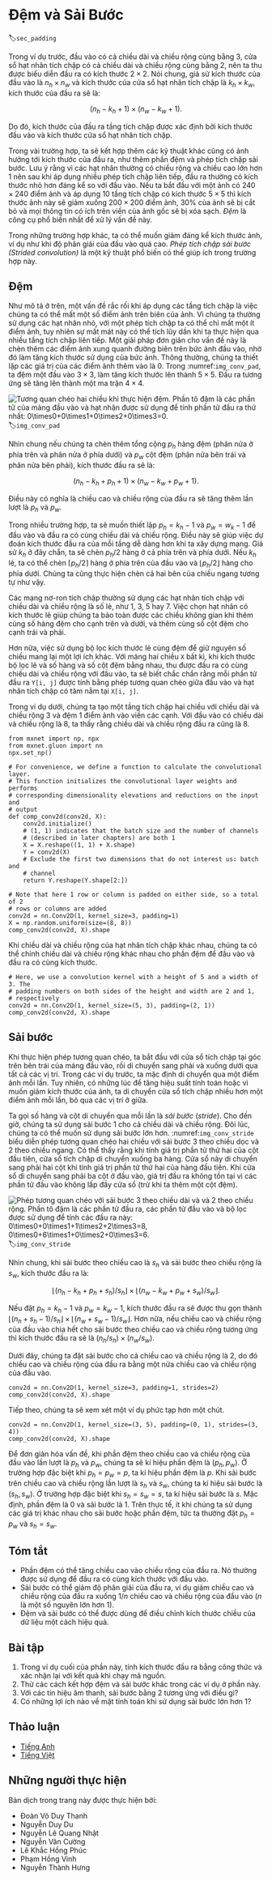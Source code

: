 <!-- ===================== Bắt đầu dịch Phần 1 ==================== -->
<!-- ========================================= REVISE PHẦN 1 - BẮT ĐẦU =================================== -->

<!--
# Padding and Stride
-->

# Đệm và Sải Bước
:label:`sec_padding`

<!--
In the previous example, our input had both a height and width of $3$ and our convolution kernel had both a height and width of $2$, yielding an output representation with dimension $2\times2$.
In general, assuming the input shape is $n_h\times n_w$ and the convolution kernel window shape is $k_h\times k_w$, then the output shape will be
-->

Trong ví dụ trước, đầu vào có cả chiều dài và chiều rộng cùng bằng $3$, cửa sổ hạt nhân tích chập có cả chiều dài và chiều rộng cùng bằng $2$, nên ta thu được biểu diễn đầu ra có kích thước $2\times2$.
Nói chung, giả sử kích thước của đầu vào là $n_h\times n_w$ và kích thước của cửa sổ hạt nhân tích chập là $k_h\times k_w$, kích thước của đầu ra sẽ là: 

$$(n_h-k_h+1) \times (n_w-k_w+1).$$

<!--
Therefore, the output shape of the convolutional layer is determined by the shape of the input and the shape of the convolution kernel window.
-->

Do đó, kích thước của đầu ra tầng tích chập được xác định bởi kích thước đầu vào và kích thước cửa sổ hạt nhân tích chập.

<!--
In several cases, we incorporate techniques, including padding and strided convolutions, that affect the size of the output.
As motivation, note that since kernels generally have width and height greater than $1$, after applying many successive convolutions,
we tend to wind up with outputs that are considerably smaller than our input.
If we start with a $240 \times 240$ pixel image, $10$ layers of $5 \times 5$ convolutions reduce the image to $200 \times 200$ pixels, 
slicing off $30 \%$ of the image and with it obliterating any interesting information on the boundaries of the original image. 
*Padding* is the most popular tool for handling this issue.
-->

Trong vài trường hợp, ta sẽ kết hợp thêm các kỹ thuật khác cũng có ảnh hưởng tới kích thước của đầu ra, như thêm phần đệm và phép tích chập sải bước.
Lưu ý rằng vì các hạt nhân thường có chiều rộng và chiều cao lớn hơn $1$ nên sau khi áp dụng nhiều phép tích chập liên tiếp, đầu ra thường có kích thước nhỏ hơn đáng kể so với đầu vào.
Nếu ta bắt đầu với một ảnh có $240 \times 240$ điểm ảnh và áp dụng $10$ tầng tích chập có kích thước $5 \times 5$ thì kích thước ảnh này sẽ giảm xuống $200 \times 200$ điểm ảnh, 
$30 \%$ của ảnh sẽ bị cắt bỏ và mọi thông tin có ích trên viền của ảnh gốc sẽ bị xóa sạch.
*Đệm* là công cụ phổ biến nhất để xử lý vấn đề này.

<!--
In other cases, we may want to reduce the dimensionality drastically, e.g., if we find the original input resolution to be unwieldy. 
*Strided convolutions* are a popular technique that can help in these instances.
-->

Trong những trường hợp khác, ta có thể muốn giảm đáng kể kích thước ảnh, ví dụ như khi độ phân giải của đầu vào quá cao.
*Phép tích chập sải bước (Strided convolution)* là một kỹ thuật phổ biến có thể giúp ích trong trường hợp này.

<!-- ===================== Kết thúc dịch Phần 1 ===================== -->

<!-- ===================== Bắt đầu dịch Phần 2 ===================== -->

<!--
## Padding
-->

## Đệm

<!--
As described above, one tricky issue when applying convolutional layers is that we tend to lose pixels on the perimeter of our image.
Since we typically use small kernels, for any given convolution, we might only lose a few pixels, but this can add up as we apply many successive convolutional layers.
One straightforward solution to this problem is to add extra pixels of filler around the boundary of our input image, thus increasing the effective size of the image.
Typically, we set the values of the extra pixels to $0$.
In :numref:`img_conv_pad`, we pad a $3 \times 3$ input, increasing its size to $5 \times 5$.
The corresponding output then increases to a $4 \times 4$ matrix.
-->

Như mô tả ở trên, một vấn đề rắc rối khi áp dụng các tầng tích chập là việc chúng ta có thể mất một số điểm ảnh trên biên của ảnh.
Vì chúng ta thường sử dụng các hạt nhân nhỏ, với một phép tích chập ta có thể chỉ mất một ít điểm ảnh, tuy nhiên sự mất mát này có thể tích lũy dần khi ta thực hiện qua nhiều tầng tích chập liên tiếp.
Một giải pháp đơn giản cho vấn đề này là chèn thêm các điểm ảnh xung quanh đường biên trên bức ảnh đầu vào, nhờ đó làm tăng kích thước sử dụng của bức ảnh. 
Thông thường, chúng ta thiết lập các giá trị của các điểm ảnh thêm vào là $0$.
Trong :numref:`img_conv_pad`, ta đệm một đầu vào $3 \times 3$, làm tăng kích thước lên thành $5 \times 5$.
Đầu ra tương ứng sẽ tăng lên thành một ma trận $4 \times 4$.

<!--
![Two-dimensional cross-correlation with padding. The shaded portions are the input and kernel array elements used by the first output element: $0\times0+0\times1+0\times2+0\times3=0$. ](../img/conv-pad.svg)
-->

![Tương quan chéo hai chiều khi thực hiện đệm. Phần tô đậm là các phần tử của mảng đầu vào và hạt nhân được sử dụng để tính phần tử đầu ra thứ nhất: $0\times0+0\times1+0\times2+0\times3=0$.](../img/conv-pad.svg) 
:label:`img_conv_pad`

<!--
In general, if we add a total of $p_h$ rows of padding (roughly half on top and half on bottom) and 
a total of $p_w$ columns of padding (roughly half on the left and half on the right), the output shape will be
-->

Nhìn chung nếu chúng ta chèn thêm tổng cộng $p_h$ hàng đệm (phân nửa ở phía trên và phân nửa ở phía dưới) và $p_w$ cột đệm (phân nửa bên trái và phân nửa bên phải), kích thước đầu ra sẽ là: 

$$(n_h-k_h+p_h+1)\times(n_w-k_w+p_w+1).$$

<!--
This means that the height and width of the output will increase by $p_h$ and $p_w$ respectively.
-->

Điều này có nghĩa là chiều cao và chiều rộng của đầu ra sẽ tăng thêm lần lượt là $p_h$ và $p_w$. 

<!--
In many cases, we will want to set $p_h=k_h-1$ and $p_w=k_w-1$ to give the input and output the same height and width.
This will make it easier to predict the output shape of each layer when constructing the network.
Assuming that $k_h$ is even here, we will pad $p_h/2$ rows on both sides of the height.
If $k_h$ is odd, one possibility is to pad $\lceil p_h/2\rceil$ rows on the top of the input and $\lfloor p_h/2\rfloor$ rows on the bottom.
We will pad both sides of the width in the same way.
-->

Trong nhiều trường hợp, ta sẽ muốn thiết lập $p_h=k_h-1$ và $p_w=w_k-1$ để đầu vào và đầu ra có cùng chiều dài và chiều rộng.
Điều này sẽ giúp việc dự đoán kích thước đầu ra của mỗi tầng dễ dàng hơn khi ta xây dựng mạng.
Giả sử $k_h$ ở đây chẵn, ta sẽ chèn $p_h/2$ hàng ở cả phía trên và phía dưới.
Nếu $k_h$ lẻ, ta có thể chèn $\lceil p_h/2\rceil$ hàng ở phía trên của đầu vào và $\lfloor p_h/2\rfloor$ hàng cho phía dưới.
Chúng ta cũng thực hiện chèn cả hai bên của chiều ngang tương tự như vậy.

<!-- ===================== Kết thúc dịch Phần 2 ===================== -->

<!-- ===================== Bắt đầu dịch Phần 3 ===================== -->

<!--
Convolutional neural networks commonly use convolutional kernels with odd height and width values, such as $1$, $3$, $5$, or $7$.
Choosing odd kernel sizes has the benefit that we can preserve the spatial dimensionality while padding with the same number of rows on top and bottom, and the same number of columns on left and right.
-->

Các mạng nơ-ron tích chập thường sử dụng các hạt nhân tích chập với chiều dài và chiều rộng là số lẻ, như $1$, $3$, $5$ hay $7$.
Việc chọn hạt nhân có kích thước lẻ giúp chúng ta bảo toàn được các chiều không gian khi thêm cùng số hàng đệm cho cạnh trên và dưới, và thêm cùng số cột đệm cho cạnh trái và phải.

<!--
Moreover, this practice of using odd kernels and padding to precisely preserve dimensionality offers a clerical benefit.
For any two-dimensional array `X`, when the kernels size is odd and the number of padding rows and columns on all sides are the same, 
producing an output with the same height and width as the input, 
we know that the output `Y[i, j]` is calculated by cross-correlation of the input and convolution kernel with the window centered on `X[i, j]`.
-->

Hơn nữa, việc sử dụng bộ lọc kích thước lẻ cùng đệm để giữ nguyên số chiều mang lại một lợi ích khác.
Với mảng hai chiều `X` bất kì, khi kích thước bộ lọc lẻ và số hàng và số cột đệm bằng nhau, thu được đầu ra có cùng chiều dài và chiều rộng với đầu vào, 
ta sẽ biết chắc chắn rằng mỗi phần tử đầu ra `Y[i, j]` được tính bằng phép tương quan chéo giữa đầu vào và hạt nhân tích chập có tâm nằm tại `X[i, j]`.

<!--
In the following example, we create a two-dimensional convolutional layer with a height and width of $3$ and apply $1$ pixel of padding on all sides.
Given an input with a height and width of $8$, we find that the height and width of the output is also $8$.
-->

Trong ví dụ dưới, chúng ta tạo một tầng tích chập hai chiều với chiều dài và chiều rộng $3$ và đệm $1$ điểm ảnh vào viền các cạnh.
Với đầu vào có chiều dài và chiều rộng là $8$, ta thấy rằng chiều dài và chiều rộng đầu ra cũng là $8$.


```{.python .input  n=1}
from mxnet import np, npx
from mxnet.gluon import nn
npx.set_np()

# For convenience, we define a function to calculate the convolutional layer.
# This function initializes the convolutional layer weights and performs
# corresponding dimensionality elevations and reductions on the input and
# output
def comp_conv2d(conv2d, X):
    conv2d.initialize()
    # (1, 1) indicates that the batch size and the number of channels
    # (described in later chapters) are both 1
    X = X.reshape((1, 1) + X.shape)
    Y = conv2d(X)
    # Exclude the first two dimensions that do not interest us: batch and
    # channel
    return Y.reshape(Y.shape[2:])

# Note that here 1 row or column is padded on either side, so a total of 2
# rows or columns are added
conv2d = nn.Conv2D(1, kernel_size=3, padding=1)
X = np.random.uniform(size=(8, 8))
comp_conv2d(conv2d, X).shape
```

<!--
When the height and width of the convolution kernel are different,
we can make the output and input have the same height and width by setting different padding numbers for height and width.
-->

Khi chiều dài và chiều rộng của hạt nhân tích chập khác nhau, 
chúng ta có thể chỉnh chiều dài và chiều rộng khác nhau cho phần đệm để đầu vào và đầu ra có cùng kích thước.

```{.python .input  n=2}
# Here, we use a convolution kernel with a height of 5 and a width of 3. The
# padding numbers on both sides of the height and width are 2 and 1,
# respectively
conv2d = nn.Conv2D(1, kernel_size=(5, 3), padding=(2, 1))
comp_conv2d(conv2d, X).shape
```

<!-- ===================== Kết thúc dịch Phần 3 ===================== -->

<!-- ===================== Bắt đầu dịch Phần 4 ===================== -->

<!-- ========================================= REVISE PHẦN 1 - KẾT THÚC ===================================-->

<!-- ========================================= REVISE PHẦN 2 - BẮT ĐẦU ===================================-->

<!--
## Stride
-->

## Sải bước

<!--
When computing the cross-correlation, we start with the convolution window at the top-left corner of the input array, and then slide it over all locations both down and to the right.
In previous examples, we default to sliding one pixel at a time.
However, sometimes, either for computational efficiency or because we wish to downsample, we move our window more than one pixel at a time, skipping the intermediate locations.
-->

Khi thực hiện phép tương quan chéo, ta bắt đầu với cửa sổ tích chập tại góc trên bên trái của mảng đầu vào, rồi di chuyển sang phải và xuống dưới qua tất cả các vị trí.
Trong các ví dụ trước, ta mặc định di chuyển qua một điểm ảnh mỗi lần.
Tuy nhiên, có những lúc để tăng hiệu suất tính toán hoặc vì muốn giảm kích thước của ảnh, ta di chuyển cửa sổ tích chập nhiều hơn một điểm ảnh mỗi lần, bỏ qua các vị trí ở giữa.

<!--
We refer to the number of rows and columns traversed per slide as the *stride*.
So far, we have used strides of $1$, both for height and width.
Sometimes, we may want to use a larger stride.
:numref:`img_conv_stride` shows a two-dimensional cross-correlation operation with a stride of $3$ vertically and $2$ horizontally.
We can see that when the second element of the first column is output, the convolution window slides down three rows.
The convolution window slides two columns to the right when the second element of the first row is output.
When the convolution window slides three columns to the right on the input, there is no output because the input element cannot fill the window (unless we add another column of padding).
-->

Ta gọi số hàng và cột di chuyển qua mỗi lần là *sải bước* (_stride_).
Cho đến giờ, chúng ta sử dụng sải bước $1$ cho cả chiều dài và chiều rộng.
Đôi lúc, chúng ta có thể muốn sử dụng sải bước lớn hơn.
:numref:`img_conv_stride` biểu diễn phép tương quan chéo hai chiều với sải bước $3$ theo chiều dọc và $2$ theo chiều ngang.
Có thể thấy rằng khi tính giá trị phần tử thứ hai của cột đầu tiên, cửa sổ tích chập di chuyển xuống ba hàng.
Cửa sổ này di chuyển sang phải hai cột khi tính giá trị phần tử thứ hai của hàng đầu tiên.
Khi cửa sổ di chuyển sang phải ba cột ở đầu vào, giá trị đầu ra không tồn tại vì các phần tử đầu vào không lấp đầy cửa sổ (trừ khi ta thêm một cột đệm).

<!--
![Cross-correlation with strides of 3 and 2 for height and width respectively. The shaded portions are the output element and the input and core array elements used in its computation: $0\times0+0\times1+1\times2+2\times3=8$, $0\times0+6\times1+0\times2+0\times3=6$. ](../img/conv-stride.svg)
-->

![Phép tương quan chéo với sải bước 3 theo chiều dài và và 2 theo chiều rộng. Phần tô đậm là các phần tử đầu ra, các phần tử đầu vào và bộ lọc được sử dụng để tính các đầu ra này: $0\times0+0\times1+1\times2+2\times3=8$, $0\times0+6\times1+0\times2+0\times3=6$. ](../img/conv-stride.svg)
:label:`img_conv_stride`

<!-- ===================== Kết thúc dịch Phần 4 ===================== -->

<!-- ===================== Bắt đầu dịch Phần 5 ===================== -->

<!--
In general, when the stride for the height is $s_h$ and the stride for the width is $s_w$, the output shape is
-->

Nhìn chung, khi sải bước theo chiều cao là $s_h$ và sải bước theo chiều rộng là $s_w$, kích thước đầu ra là:

$$\lfloor(n_h-k_h+p_h+s_h)/s_h\rfloor \times \lfloor(n_w-k_w+p_w+s_w)/s_w\rfloor.$$

<!--
If we set $p_h=k_h-1$ and $p_w=k_w-1$, then the output shape will be simplified to $\lfloor(n_h+s_h-1)/s_h\rfloor \times \lfloor(n_w+s_w-1)/s_w\rfloor$.
Going a step further, if the input height and width are divisible by the strides on the height and width, then the output shape will be $(n_h/s_h) \times (n_w/s_w)$.
-->

Nếu đặt $p_h=k_h-1$ và $p_w=k_w-1$, kích thước đầu ra sẽ được thu gọn thành $\lfloor(n_h+s_h-1)/s_h\rfloor \times \lfloor(n_w+s_w-1)/s_w\rfloor$.
Hơn nữa, nếu chiều cao và chiều rộng của đầu vào chia hết cho sải bước theo chiều cao và chiều rộng tương ứng thì kích thước đầu ra sẽ là $(n_h/s_h) \times (n_w/s_w)$.

<!--
Below, we set the strides on both the height and width to $2$, thus halving the input height and width.
-->

Dưới đây, chúng ta đặt sải bước cho cả chiều cao và chiều rộng là $2$, do đó chiều cao và chiều rộng của đầu ra bằng một nửa chiều cao và chiều rộng của đầu vào.


```{.python .input}
conv2d = nn.Conv2D(1, kernel_size=3, padding=1, strides=2)
comp_conv2d(conv2d, X).shape
```

<!--
Next, we will look at a slightly more complicated example.
-->

Tiếp theo, chúng ta sẽ xem xét một ví dụ phức tạp hơn một chút. 

```{.python .input  n=3}
conv2d = nn.Conv2D(1, kernel_size=(3, 5), padding=(0, 1), strides=(3, 4))
comp_conv2d(conv2d, X).shape
```

<!--
For the sake of brevity, when the padding number on both sides of the input height and width are $p_h$ and $p_w$ respectively, we call the padding $(p_h, p_w)$.
Specifically, when $p_h = p_w = p$, the padding is $p$.
When the strides on the height and width are $s_h$ and $s_w$, respectively, we call the stride $(s_h, s_w)$.
Specifically, when $s_h = s_w = s$, the stride is $s$.
By default, the padding is $0$ and the stride is $1$.
In practice, we rarely use inhomogeneous strides or padding, i.e., we usually have $p_h = p_w$ and $s_h = s_w$.
-->

Để đơn giản hóa vấn đề, khi phần đệm theo chiều cao và chiều rộng của đầu vào lần lượt là $p_h$ và $p_w$, chúng ta sẽ kí hiệu phần đệm là $(p_h, p_w)$.
Ở trường hợp đặc biệt khi $p_h = p_w = p$, ta kí hiệu phần đệm là $p$.
Khi sải bước trên chiều cao và chiều rộng lần lượt là $s_h$ và $s_w$, chúng ta kí hiệu sải bước là $(s_h, s_w)$.
Ở trường hợp đặc biệt khi $s_h = s_w = s$, ta kí hiệu sải bước là $s$.
Mặc định, phần đệm là $0$ và sải bước là $1$.
Trên thực tế, ít khi chúng ta sử dụng các giá trị khác nhau cho sải bước hoặc phần đệm, tức ta thường đặt $p_h = p_w$ và $s_h = s_w$.

<!-- ===================== Kết thúc dịch Phần 5 ===================== -->

<!-- ===================== Bắt đầu dịch Phần 6 ===================== -->

<!--
## Summary
-->

## Tóm tắt

<!--
* Padding can increase the height and width of the output. This is often used to give the output the same height and width as the input.
* The stride can reduce the resolution of the output, for example reducing the height and width of the output to only $1/n$ of the height and width of the input ($n$ is an integer greater than $1$).
* Padding and stride can be used to adjust the dimensionality of the data effectively.
-->

* Phần đệm có thể tăng chiều cao vào chiều rộng của đầu ra. Nó thường được sử dụng để đầu ra có cùng kích thước với đầu vào.
* Sải bước có thể giảm độ phân giải của đầu ra, ví dụ giảm chiều cao và chiều rộng của đầu ra xuống $1/n$ chiều cao và chiều rộng của đầu vào ($n$ là một số nguyên lớn hơn $1$).
* Đệm và sải bước có thể được dùng để điều chỉnh kích thước chiều của dữ liệu một cách hiệu quả.

<!--
## Exercises
-->

## Bài tập

<!--
1. For the last example in this section, use the shape calculation formula to calculate the output shape to see if it is consistent with the experimental results.
2. Try other padding and stride combinations on the experiments in this section.
3. For audio signals, what does a stride of $2$ correspond to?
4. What are the computational benefits of a stride larger than $1$.
-->

1. Trong ví dụ cuối của phần này, tính kích thước đầu ra bằng công thức và xác nhận lại với kết quả khi chạy mã nguồn.
2. Thử các cách kết hợp đệm và sải bước khác trong các ví dụ ở phần này.
3. Với các tín hiệu âm thanh, sải bước bằng $2$ tương ứng với điều gì?
4. Có những lợi ích nào về mặt tính toán khi sử dụng sải bước lớn hơn $1$?


<!-- ===================== Kết thúc dịch Phần 6 ===================== -->
<!-- ========================================= REVISE PHẦN 2 - KẾT THÚC ===================================-->

## Thảo luận
* [Tiếng Anh](https://discuss.mxnet.io/t/2350)
* [Tiếng Việt](https://forum.machinelearningcoban.com/c/d2l)

## Những người thực hiện
Bản dịch trong trang này được thực hiện bởi:

* Đoàn Võ Duy Thanh
* Nguyễn Duy Du
* Nguyễn Lê Quang Nhật
* Nguyễn Văn Cường
* Lê Khắc Hồng Phúc
* Phạm Hồng Vinh
* Nguyễn Thành Hưng
